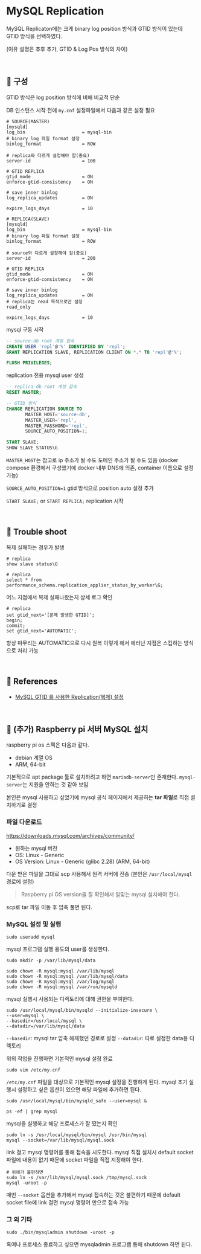 # MySQL Replication

MySQL Replicaton에는 크게 binary log position 방식과 GTID 방식이 있는데 GTID 방식을 선택하였다.

(이유 설명은 추후 추가, GTID & Log Pos 방식의 차이)

<br>

## 📌 구성

GTID 방식은 log position 방식에 비해 비교적 단순

DB 인스턴스 시작 전에 `my.cnf` 설정파일에서 다음과 같은 설정 필요

```
# SOURCE(MASTER)
[mysqld]
log_bin                     = mysql-bin
# binary log 파일 format 설정
binlog_format               = ROW

# replica와 다르게 설정해야 함(중요)
server-id                   = 100

# GTID REPLICA
gtid_mode                   = ON
enforce-gtid-consistency    = ON

# save inner binlog
log_replica_updates         = ON

expire_logs_days            = 10

# REPLICA(SLAVE)
[mysqld]
log_bin                     = mysql-bin
# binary log 파일 format 설정
binlog_format               = ROW

# source와 다르게 설정해야 함(중요)
server-id                   = 200

# GTID REPLICA
gtid_mode                   = ON
enforce-gtid-consistency    = ON

# save inner binlog
log_replica_updates         = ON
# replica는 read 목적으로만 설정
read_only

expire_logs_days            = 10
```

mysql 구동 시작

```sql
-- source-db root 계정 접속
CREATE USER 'repl'@'%' IDENTIFIED BY 'repl';
GRANT REPLICATION SLAVE, REPLICATION CLIENT ON *.* TO 'repl'@'%';

FLUSH PRIVILEGES;
```
replication 전용 mysql user 생성

```sql
-- replica-db root 계정 접속
RESET MASTER;

-- GTID 방식
CHANGE REPLICATION SOURCE TO
       MASTER_HOST='source-db',
       MASTER_USER='repl',
       MASTER_PASSWORD='repl',
       SOURCE_AUTO_POSITION=1;

START SLAVE;
SHOW SLAVE STATUS\G
```
`MASTER_HOST`는 참고로 ip 주소가 될 수도 도메인 주소가 될 수도 있음
(docker compose 환경에서 구성했기에 docker 내부 DNS에 의존, container 이름으로 설정 가능)

`SOURCE_AUTO_POSITION=1` gtid 방식으로 position auto 설정 추가

`START SLAVE;` or `START REPLICA;` replication 시작

<br>

## 📌 Trouble shoot

복제 실패하는 경우가 발생

```mysql
# replica
show slave status\G
```

```mysql
# replica
select * from performance_schema.replication_applier_status_by_worker\G;
```
어느 지점에서 복제 실패나왔는지 상세 로그 확인

```mysql
# replica
set gtid_next='[문제 발생한 GTID]';
begin;
commit;
set gtid_next='AUTOMATIC';
```
항상 마무리는 AUTOMATIC으로 다시 원복
이렇게 해서 에러난 지점은 스킵하는 방식으로 처리 가능

<br>

## 📌 References

- [MySQL GTID 를 사용한 Replication(복제) 설정](https://hoing.io/archives/18445)

<br>

## 📌 (추가) Raspberry pi 서버 MySQL 설치

raspberry pi os 스펙은 다음과 같다.

- debian 계열 OS
- ARM, 64-bit

기본적으로 apt package 툴로 설치하려고 하면 `mariadb-server`만 존재한다.
`mysql-server`는 지원을 안하는 것 같아 보임

본인은 mysql 사용하고 싶었기에 mysql 공식 페이지에서 제공하는 **tar 파일**로 직접 설치하기로 결정

### 파일 다운로드

https://downloads.mysql.com/archives/community/

- 원하는 mysql 버전
- OS: Linux - Generic
- OS Version: Linux - Generic (glibc 2.28) (ARM, 64-bit)

다운 받은 파일을 그대로 scp 사용해서 원격 서버에 전송
(본인은 `/usr/local/mysql` 경로에 설정)

> Raspberry pi OS version을 잘 확인해서 알맞는 mysql 설치해야 한다.

scp로 tar 파일 이동 후 압축 풀면 된다.

### MySQL 설정 및 실행

```shell
sudo useradd mysql
```
mysql 프로그램 실행 용도의 user를 생성한다.

```shell
sudo mkdir -p /var/lib/mysql/data

sudo chown -R mysql:mysql /var/lib/mysql
sudo chown -R mysql:mysql /var/lib/mysql/data
sudo chown -R mysql:mysql /var/log/mysql
sudo chown -R mysql:mysql /var/run/mysqld
```
mysql 실행시 사용되는 디렉토리에 대해 권한을 부여한다.

```shell
sudo /usr/local/mysql/bin/mysqld --initialize-insecure \
--user=mysql \
--basedir=/usr/local/mysql \
--datadir=/var/lib/mysql/data
```
`--basedir`: mysql tar 압축 해제했던 경로로 설정
`--datadir`: 따로 설정한 data용 디렉토리

위의 작업을 진행하면 기본적인 mysql 설정 완료

```shell
sudo vim /etc/my.cnf
```
`/etc/my.cnf` 파일을 대상으로 기본적인 mysql 설정을 진행하게 된다.
mysql 초기 실행시 설정하고 싶은 옵션이 있으면 해당 파일에 추가하면 된다.

```shell
sudo /usr/local/mysql/bin/mysqld_safe --user=mysql &

ps -ef | grep mysql
```
mysql을 실행하고 해당 프로세스가 잘 떴는지 확인

```shell
sudo ln -s /usr/local/mysql/bin/mysql /usr/bin/mysql
mysql --socket=/var/lib/mysql/mysql.sock
```
link 걸고 mysql 명령어를 통해 접속을 시도한다.
mysql 직접 설치시 default socket 파일에 내용이 없기 때문에 socket 파일을 직접 지정해야 한다.

```shell
# 위에가 불편하면
sudo ln -s /var/lib/mysql/mysql.sock /tmp/mysql.sock
mysql -uroot -p
```
매번 `--socket` 옵션을 추가해서 mysql 접속하는 것은 불편하기 때문에 default socket file에 link 걸면 mysql 명령어 만으로 접속 가능

### 그 외 기타
```shell
sudo ./bin/mysqladmin shutdown -uroot -p
```
혹여나 프로세스 종료하고 싶으면 mysqladmin 프로그램 통해 shutdown 하면 된다.
